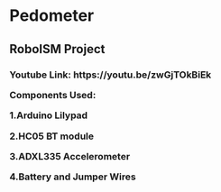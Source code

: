# Pedometer
<h2>RoboISM Project
<br>
<h3>Youtube Link: https://youtu.be/zwGjTOkBiEk
<p>Components Used:
<p>1.Arduino Lilypad
<p>2.HC05 BT module
<p>3.ADXL335 Accelerometer
<p>4.Battery and Jumper Wires 
